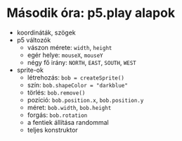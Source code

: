# Második óra: p5.play alapok

- koordináták, szögek 
- p5 változók
	- vászon mérete: `width`, `height`
	- egér helye: `mouseX`, `mouseY`
	- négy fő irány: `NORTH`, `EAST`, `SOUTH`, `WEST`
- sprite-ok
	- létrehozás: `bob = createSprite()`
	- szín: `bob.shapeColor = "darkblue"`
	- törlés: `bob.remove()`
	- pozíció: `bob.position.x`, `bob.position.y`
	- méret: `bob.width`, `bob.height`
	- forgás: `bob.rotation`
	- a fentiek állítása randommal
	- teljes konstruktor
